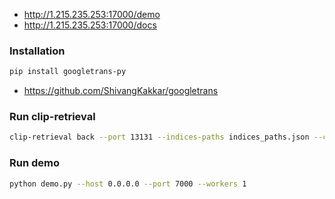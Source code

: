 - http://1.215.235.253:17000/demo
- http://1.215.235.253:17000/docs

### Installation
```sh
pip install googletrans-py 
```
- https://github.com/ShivangKakkar/googletrans

### Run clip-retrieval
```sh
clip-retrieval back --port 13131 --indices-paths indices_paths.json --clip_model hf_clip:laion/CLIP-ViT-H-14-laion2B-s32B-b79K --provide_safety_model False --provide_violence_detector False --enable_mclip_option False --provide_aesthetic_embeddings False

```

### Run demo
```sh
python demo.py --host 0.0.0.0 --port 7000 --workers 1
```